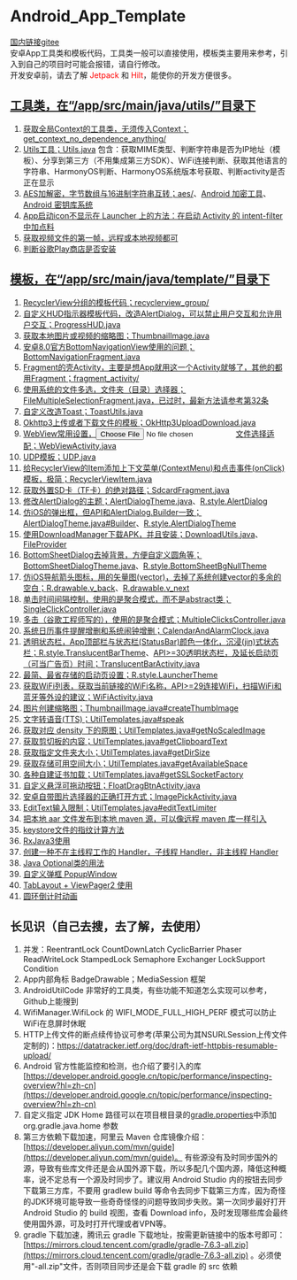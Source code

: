 # Android_App_Template
[国内链接gitee](https://gitee.com/maoxm/Android_App_Template)  
安卓App工具类和模板代码，工具类一般可以直接使用，模板类主要用来参考，引入到自己的项目时可能会报错，请自行修改。  
开发安卓前，请去了解 <font color='#ff0000'>Jetpack</font> 和 <font color='#ff0000'>Hilt</font>，能使你的开发方便很多。

## [工具类，在“/app/src/main/java/utils/”目录下](/app/src/main/java/utils)
1. [获取全局Context的工具类，无须传入Context；get_context_no_dependence_anything/](/app/src/main/java/utils/get_context_no_dependence_anything)
2. [Utils工具；Utils.java](/app/src/main/java/utils/Utils.java)
    包含：获取MIME类型、判断字符串是否为IP地址（模板）、分享到第三方（不用集成第三方SDK）、WiFi连接判断、获取其他语言的字符串、HarmonyOS判断、HarmonyOS系统版本号获取、判断activity是否正在显示  
3. [AES加解密，字节数组与16进制字符串互转；aes/](/app/src/main/java/utils/encryption/aes)、[Android 加密工具](https://developer.android.google.cn/guide/topics/security/cryptography)、[Android 密钥库系统](https://developer.android.google.cn/training/articles/keystore)
4. [App启动icon不显示在 Launcher 上的方法：在启动 Activity 的 intent-filter 中加点料](/app/src/main/AndroidManifest.xml)  
5. [获取视频文件的第一帧，远程或本地视频都可](/app/src/main/java/utils/Utils.java#L309)
6. [判断谷歌Play商店是否安装](/app/src/main/java/utils/Utils.java#L349)

## [模板，在“/app/src/main/java/template/”目录下](/app/src/main/java/template)
1. [RecyclerView分组的模板代码；recyclerview_group/](/app/src/main/java/template/recyclerview_group)
2. [自定义HUD指示器模板代码，改造AlertDialog，可以禁止用户交互和允许用户交互；ProgressHUD.java](/app/src/main/java/template/ProgressHUD.java)
3. [获取本地图片或视频的缩略图；ThumbnailImage.java](/app/src/main/java/template/ThumbnailImage.java)
4. [安卓8.0官方BottomNavigationView使用的问题；BottomNavigationFragment.java](/app/src/main/java/template/BottomNavigationFragment.java)
5. [Fragment的壳Activity，主要是想App就用这一个Activity就够了，其他的都用Fragment；fragment_activity/](/app/src/main/java/template/fragment_activity)
6. [使用系统的文件多选，文件夹（目录）选择器；FileMultipleSelectionFragment.java，已过时，最新方法请参考第32条](/app/src/main/java/template/FileMultipleSelectionFragment.java)
7. [自定义改造Toast；ToastUtils.java](/app/src/main/java/template/ToastUtils.java)
8. [Okhttp3上传或者下载文件的模板；OkHttp3UploadDownload.java](/app/src/main/java/template/OkHttp3UploadDownload.java)
9. [WebView常用设置，<input type='file'>文件选择适配；WebViewActivity.java](/app/src/main/java/template/WebViewActivity.java)
10. [UDP模板；UDP.java](/app/src/main/java/template/UDP.java)
11. [给RecyclerView的Item添加上下文菜单(ContextMenu)和点击事件(onClick)模板，极简；RecyclerViewItem.java](/app/src/main/java/template/RecyclerViewItem.java)
12. [获取外置SD卡（TF卡）的绝对路径；SdcardFragment.java](/app/src/main/java/template/SdcardFragment.java)
13. [修改AlertDialog的主题；AlertDialogTheme.java](/app/src/main/java/template/AlertDialogTheme.java)、[R.style.AlertDialog](/app/src/main/res/values/styles.xml)
14. [仿iOS的弹出框，但API和AlertDialog.Builder一致；AlertDialogTheme.java#Builder](/app/src/main/java/template/AlertDialogTheme.java)、[R.style.AlertDialogTheme](/app/src/main/res/values/styles.xml)
15. [使用DownloadManager下载APK，并且安装；DownloadUtils.java](/app/src/main/java/template/DownloadUtils.java)、[FileProvider](/app/src/main/res/xml/share_dir.xml)
16. [BottomSheetDialog去掉背景，方便自定义圆角等；BottomSheetDialogTheme.java](/app/src/main/java/template/BottomSheetDialogTheme.java)、[R.style.BottomSheetBgNullTheme](/app/src/main/res/values/styles.xml)
17. [仿iOS导航箭头图标，用的矢量图(vector)，去掉了系统创建vector的多余的空白；](/app/src/main/res/drawable)[R.drawable.v_back](/app/src/main/res/drawable/v_back.xml)、[R.drawable.v_next](/app/src/main/res/drawable/v_next.xml)
18. [单击时间间隔控制，使用的是聚合模式，而不是abstract类；SingleClickController.java](/app/src/main/java/template/SingleClickController.java)
19. [多击（谷歌工程师写的），使用的是聚合模式；MultipleClicksController.java](/app/src/main/java/template/MultipleClicksController.java)
20. [系统日历事件提醒增删和系统闹钟增删；CalendarAndAlarmClock.java](/app/src/main/java/template/CalendarAndAlarmClock.java)
21. [透明状态栏，App顶部栏与状态栏(StatusBar)颜色一体化，沉浸(jin)式状态栏；R.style.TranslucentBarTheme](/app/src/main/res/values/styles.xml)、[API>=30透明状态栏，及延长启动页（可当广告页）时间；TranslucentBarActivity.java](/app/src/main/java/template/TranslucentBarActivity.java)
22. [最简、最省存储的启动页设置；R.style.LauncherTheme](/app/src/main/res/values/styles.xml)
23. [获取WiFi列表，获取当前链接的WiFi名称，API>=29连接WiFi，扫描WiFi和蓝牙等外设的建议；WiFiActivity.java](/app/src/main/java/template/WiFiActivity.java)
24. [图片创建缩略图；ThumbnailImage.java#createThumbImage](/app/src/main/java/template/ThumbnailImage.java)
25. [文字转语音(TTS)；UtilTemplates.java#speak](/app/src/main/java/template/UtilTemplates.java#L67)
26. [获取对应 density 下的原图；UtilTemplates.java#getNoScaledImage](/app/src/main/java/template/UtilTemplates.java#L105)
27. [获取剪切板的内容；UtilTemplates.java#getClipboardText](/app/src/main/java/template/UtilTemplates.java#L114)
28. [获取指定文件夹大小；UtilTemplates.java#getDirSize](/app/src/main/java/template/UtilTemplates.java#L138)
29. [获取存储可用空间大小；UtilTemplates.java#getAvailableSpace](/app/src/main/java/template/UtilTemplates.java#L163)  
30. [各种自建证书加载；UtilTemplates.java#getSSLSocketFactory](/app/src/main/java/template/UtilTemplates.java#L248)  
31. [自定义悬浮可拖动按钮；FloatDragBtnActivity.java](/app/src/main/java/template/FloatDragBtnActivity.java)  
32. [安卓自带图片选择器的正确打开方式；ImagePickActivity.java](/app/src/main/java/template/ImagePickActivity.java)  
33. [EditText输入限制；UtilTemplates.java#editTextLimiter](/app/src/main/java/template/UtilTemplates.java#L378)  
34. [把本地 aar 文件发布到本地 maven 源，可以像远程 maven 库一样引入](/publishingTemp/build.gradle.kts)
35. [keystore文件的指纹计算方法](/app/src/main/java/template/FingerprintUtils.java)
36. [RxJava3使用](/app/src/main/java/template/RxJava3Templates.java)
37. [创建一种不在主线程工作的 Handler，子线程 Handler，非主线程 Handler](/app/src/main/java/template/UtilTemplates.java#L481)
38. [Java Optional类的用法](/app/src/main/java/template/UtilTemplates.java#L493)
39. [自定义弹框 PopupWindow ](/app/src/main/java/template/UtilTemplates.java#L537)
40. [TabLayout + ViewPager2 使用](/app/src/main/java/template/UtilTemplates.java#L551)
41. [圆环倒计时动画](/app/src/main/java/template/CircleProgressView.java)


## 长见识（自己去搜，去了解，去使用）
1. 并发：ReentrantLock CountDownLatch CyclicBarrier Phaser ReadWriteLock StampedLock Semaphore Exchanger LockSupport Condition  
2. App内部角标 BadgeDrawable；MediaSession 框架
3. AndroidUtilCode 非常好的工具类，有些功能不知道怎么实现可以参考，Github上能搜到
4. WifiManager.WifiLock 的 WIFI_MODE_FULL_HIGH_PERF 模式可以防止WiFi在息屏时休眠
5. HTTP上传文件的断点续传协议可参考(苹果公司为其NSURLSession上传文件定制的)：https://datatracker.ietf.org/doc/draft-ietf-httpbis-resumable-upload/
6. Android 官方性能监控和检测，也介绍了要引入的库[https://developer.android.google.cn/topic/performance/inspecting-overview?hl=zh-cn](https://developer.android.google.cn/topic/performance/inspecting-overview?hl=zh-cn)
7. 自定义指定 JDK Home 路径可以在项目根目录的[gradle.properties](gradle.properties)中添加 org.gradle.java.home 参数
8. 第三方依赖下载加速，阿里云 Maven 仓库镜像介绍：[https://developer.aliyun.com/mvn/guide](https://developer.aliyun.com/mvn/guide)。 有些源没有及时同步国外的源，导致有些库文件还是会从国外源下载，所以多配几个国内源，降低这种概率，说不定总有一个源及时同步了。建议用 Android Studio 内的按钮去同步下载第三方库，不要用 gradlew build 等命令去同步下载第三方库，因为奇怪的JDK环境可能导致一些奇奇怪怪的问题导致同步失败。第一次同步最好打开 Android Studio 的 build 视图，查看 Download info，及时发现哪些库会最终使用国外源，可及时打开代理或者VPN等。
9. gradle 下载加速，腾讯云 gradle 下载地址，按需更新链接中的版本号即可：[https://mirrors.cloud.tencent.com/gradle/gradle-7.6.3-all.zip](https://mirrors.cloud.tencent.com/gradle/gradle-7.6.3-all.zip) 。必须使用"-all.zip"文件，否则项目同步还是会下载 gradle 的 src 依赖